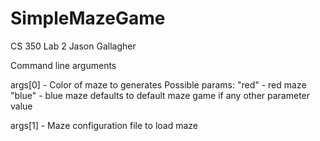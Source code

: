 # SimpleMazeGame
CS 350 Lab 2
Jason Gallagher

Command line arguments

args[0] - Color of maze to generates
	Possible params:
	"red" - red maze
	"blue" - blue maze
	defaults to default maze game if any other parameter value
	
args[1] - Maze configuration file to load maze